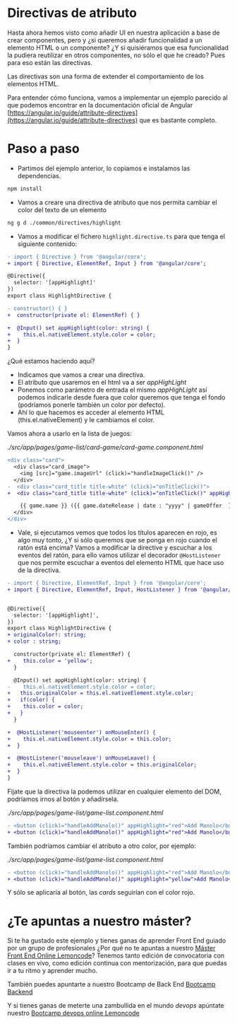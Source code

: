 # Directivas de atributo

Hasta ahora hemos visto como añadir UI en nuestra aplicación a base de crear componentes, pero y ¿si queremos añadir funcionalidad a un elemento HTML o un componente? ¿Y si quisiéramos que esa funcionalidad la pudiera reutilizar en otros componentes, no sólo el que he creado? Pues para eso están las directivas.

Las directivas son una forma de extender el comportamiento de los elementos HTML.

Para entender cómo funciona, vamos a implementar un ejemplo parecido al que podemos encontrar en la documentación oficial de Angular [https://angular.io/guide/attribute-directives](https://angular.io/guide/attribute-directives) que es bastante completo.

# Paso a paso

- Partimos del ejemplo anterior, lo copiamos e instalamos las dependencias.

```bash
npm install
```

- Vamos a creare una directiva de atributo que nos permita cambiar el color del texto de un elemento

```bash
ng g d ./common/directives/highlight
```

- Vamos a modificar el fichero `highlight.directive.ts` para que tenga el siguiente contenido:

```diff
- import { Directive } from '@angular/core';
+ import { Directive, ElementRef, Input } from '@angular/core';

@Directive({
  selector: '[appHighlight]'
})
export class HighlightDirective {

- constructor() { }
+  constructor(private el: ElementRef) { }

+  @Input() set appHighlight(color: string) {
+    this.el.nativeElement.style.color = color;
+  }
}
```

¿Qué estamos haciendo aquí?

- Indicamos que vamos a crear una directiva.
- El atributo que usaremos en el html va a ser _appHighLight_
- Ponemos como parámetro de entrada el mismo _appHighLight_ así podemos indicarle desde fuera que color queremos que tenga el fondo (podríamos ponerle también un color por defecto).
- Ahí lo que hacemos es acceder al elemento HTML (this.el.nativeElement) y le cambiamos el color.

Vamos ahora a usarlo en la lista de juegos:

_./src/app/pages/game-list/card-game/card-game.component.html_

```diff
<div class="card">
  <div class="card_image">
    <img [src]="game.imageUrl" (click)="handleImageClick()" />
  </div>
-  <div class="card_title title-white" (click)="onTitleClick()">
+  <div class="card_title title-white" (click)="onTitleClick()" appHighlight="red">

    {{ game.name }} ({{ game.dateRelease | date : "yyyy" | gameOffer  }})
  </div>
</div>
```

- Vale, si ejecutamos vemos que todos los títulos aparecen en rojo, es algo muy tonto, ¿Y si sólo queremos que se ponga en rojo cuando el ratón está encima? Vamos a modificar la directive y escuchar a los eventos del ratón, para ello vamos utilizar el decorador `@HostListener` que nos permite escuchar a eventos del elemento HTML que hace uso de la directiva.

```diff
- import { Directive, ElementRef, Input } from '@angular/core';
+ import { Directive, ElementRef, Input, HostListener } from '@angular/core';


@Directive({
  selector: '[appHighlight]',
})
export class HighlightDirective {
+ originalColor!: string;
+ color : string;

  constructor(private el: ElementRef) {
+    this.color = 'yellow';
  }

  @Input() set appHighlight(color: string) {
-    this.el.nativeElement.style.color = color;
+   this.originalColor = this.el.nativeElement.style.color;
+   if(color) {
+    this.color = color;
+   }
  }

+  @HostListener('mouseenter') onMouseEnter() {
+    this.el.nativeElement.style.color = this.color;
+  }

+  @HostListener('mouseleave') onMouseLeave() {
+    this.el.nativeElement.style.color = this.originalColor;
+  }
}
```

Fíjate que la directiva la podemos utilizar en cualquier elemento del DOM, podríamos irnos al botón y añadírsela.

_./src/app/pages/game-list/game-list.component.html_

```diff
- <button (click)="handleAddManolo()" appHighlight="red">Add Manolo</button>
+ <button (click)="handleAddManolo()" appHighlight="red">Add Manolo</button>
```

También podríamos cambiar el atributo a otro color, por ejemplo:

_./src/app/pages/game-list/game-list.component.html_

```diff
- <button (click)="handleAddManolo()" appHighlight="red">Add Manolo</button>
+ <button (click)="handleAddManolo()" appHighlight="yellow">Add Manolo</button>
```

Y sólo se aplicaría al botón, las _cards_ seguirían con el color rojo.

# ¿Te apuntas a nuestro máster?

Si te ha gustado este ejemplo y tienes ganas de aprender Front End guiado por un grupo de profesionales ¿Por qué no te apuntas a nuestro [Máster Front End Online Lemoncode](https://lemoncode.net/master-frontend#inicio-banner)? Tenemos tanto edición de convocatoria con clases en vivo, como edición continua con mentorización, para que puedas ir a tu ritmo y aprender mucho.

También puedes apuntarte a nuestro Bootcamp de Back End [Bootcamp Backend](https://lemoncode.net/bootcamp-backend#inicio-banner)

Y si tienes ganas de meterte una zambullida en el mundo _devops_ apúntate nuestro [Bootcamp devops online Lemoncode](https://lemoncode.net/bootcamp-devops#bootcamp-devops/inicio)
